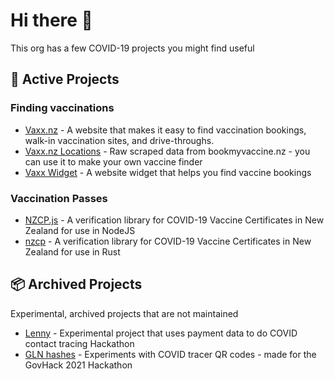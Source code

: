 # Hi there 👋

This org has a few COVID-19 projects you might find useful


## 🔬 Active Projects

### Finding vaccinations

- [Vaxx.nz](https://github.com/CovidEngine/vaxxnz) - A website that makes it easy to find vaccination bookings, walk-in vaccination sites, and drive-throughs.
- [Vaxx.nz Locations](https://github.com/CovidEngine/vaxxnzlocations) - Raw scraped data from bookmyvaccine.nz - you can use it to make your own vaccine finder
- [Vaxx Widget](https://docs.vaxx.nz) - A website widget that helps you find vaccine bookings

### Vaccination Passes
- [NZCP.js](https://github.com/CovidEngine/nzcp-js) - A verification library for COVID-19 Vaccine Certificates in New Zealand for use in NodeJS
- [nzcp](https://github.com/CovidEngine/nzcp-rust) - A verification library for COVID-19 Vaccine Certificates in New Zealand for use in Rust


## 📦 Archived Projects
Experimental, archived projects that are not maintained

- [Lenny](https://github.com/CovidEngine/covidengineui) - Experimental project that uses payment data to do COVID contact tracing Hackathon
- [GLN hashes](https://github.com/CovidEngine/reverseglnhashes) - Experiments with COVID tracer QR codes - made for the GovHack 2021 Hackathon

<!--

**Here are some ideas to get you started:**

🙋‍♀️ A short introduction - what is your organization all about?
🌈 Contribution guidelines - how can the community get involved?
👩‍💻 Useful resources - where can the community find your docs? Is there anything else the community should know?
🍿 Fun facts - what does your team eat for breakfast?
🧙 Remember, you can do mighty things with the power of [Markdown](https://guides.github.com/features/mastering-markdown/)
-->
